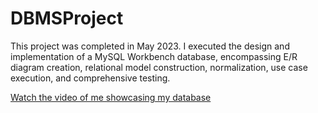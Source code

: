# DBMSProject

This project was completed in May 2023. I executed the design and implementation of a MySQL Workbench database, encompassing E/R diagram creation, relational model construction, normalization, use case execution, and comprehensive testing.

[Watch the video of me showcasing my database](https://uhdowntown-my.sharepoint.com/:v:/g/personal/gonzalesp32_gator_uhd_edu/EZtaEyEDZJJHpPhD7eEvzukBHGrOS-eb09_CBe2Bmyd6Iw?e=iCoqMM](https://drive.google.com/file/d/1G7A3hyMf2RWL51une6aAN-olb0Pmuv1b/view?usp=sharing)https://drive.google.com/file/d/1G7A3hyMf2RWL51une6aAN-olb0Pmuv1b/view?usp=sharing)


